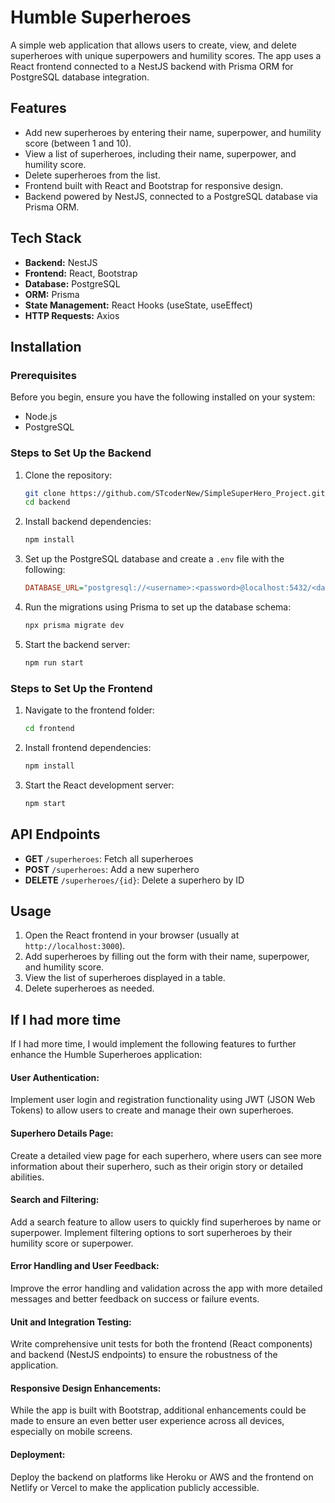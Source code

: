 # Humble Superheroes

A simple web application that allows users to create, view, and delete superheroes with unique superpowers and humility scores. The app uses a React frontend connected to a NestJS backend with Prisma ORM for PostgreSQL database integration.

## Features
- Add new superheroes by entering their name, superpower, and humility score (between 1 and 10).
- View a list of superheroes, including their name, superpower, and humility score.
- Delete superheroes from the list.
- Frontend built with React and Bootstrap for responsive design.
- Backend powered by NestJS, connected to a PostgreSQL database via Prisma ORM.

## Tech Stack
- **Backend:** NestJS
- **Frontend:** React, Bootstrap
- **Database:** PostgreSQL
- **ORM:** Prisma
- **State Management:** React Hooks (useState, useEffect)
- **HTTP Requests:** Axios

## Installation

### Prerequisites
Before you begin, ensure you have the following installed on your system:
- Node.js
- PostgreSQL

### Steps to Set Up the Backend
1. Clone the repository:
   ```bash
   git clone https://github.com/STcoderNew/SimpleSuperHero_Project.git
   cd backend
   ```
2. Install backend dependencies:
   ```bash
   npm install
   ```
3. Set up the PostgreSQL database and create a `.env` file with the following:
   ```ini
   DATABASE_URL="postgresql://<username>:<password>@localhost:5432/<database-name>?schema=public"
   ```
4. Run the migrations using Prisma to set up the database schema:
   ```bash
   npx prisma migrate dev
   ```
5. Start the backend server:
   ```bash
   npm run start
   ```

### Steps to Set Up the Frontend
1. Navigate to the frontend folder:
   ```bash
   cd frontend
   ```
2. Install frontend dependencies:
   ```bash
   npm install
   ```
3. Start the React development server:
   ```bash
   npm start
   ```

## API Endpoints
- **GET** `/superheroes`: Fetch all superheroes
- **POST** `/superheroes`: Add a new superhero
- **DELETE** `/superheroes/{id}`: Delete a superhero by ID

## Usage
1. Open the React frontend in your browser (usually at `http://localhost:3000`).
2. Add superheroes by filling out the form with their name, superpower, and humility score.
3. View the list of superheroes displayed in a table.
4. Delete superheroes as needed.




## If I had more time
If I had more time, I would implement the following features to further enhance the Humble Superheroes application:

#### User Authentication:

Implement user login and registration functionality using JWT (JSON Web Tokens) to allow users to create and manage their own superheroes.
#### Superhero Details Page:

Create a detailed view page for each superhero, where users can see more information about their superhero, such as their origin story or detailed abilities.
#### Search and Filtering:

Add a search feature to allow users to quickly find superheroes by name or superpower.
Implement filtering options to sort superheroes by their humility score or superpower.
#### Error Handling and User Feedback:

Improve the error handling and validation across the app with more detailed messages and better feedback on success or failure events.
#### Unit and Integration Testing:

Write comprehensive unit tests for both the frontend (React components) and backend (NestJS endpoints) to ensure the robustness of the application.
#### Responsive Design Enhancements:

While the app is built with Bootstrap, additional enhancements could be made to ensure an even better user experience across all devices, especially on mobile screens.
#### Deployment:

Deploy the backend on platforms like Heroku or AWS and the frontend on Netlify or Vercel to make the application publicly accessible.
#### 